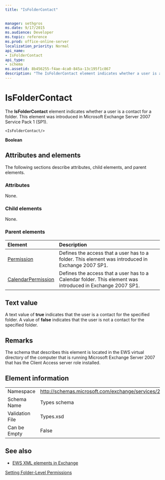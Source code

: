 ```yaml
---
title: "IsFolderContact"
 
 
manager: sethgros
ms.date: 9/17/2015
ms.audience: Developer
ms.topic: reference
ms.prod: office-online-server
localization_priority: Normal
api_name:
- IsFolderContact
api_type:
- schema
ms.assetid: 8b456255-f4ae-4ca0-845a-13c195f1c867
description: "The IsFolderContact element indicates whether a user is a contact for a folder. This element was introduced in Microsoft Exchange Server 2007 Service Pack 1 (SP1)."
---
```


# IsFolderContact

The **IsFolderContact** element indicates whether a user is a contact for a folder. This element was introduced in Microsoft Exchange Server 2007 Service Pack 1 (SP1). 
  
```
<IsFolderContact/>
```

 **Boolean**
## Attributes and elements

The following sections describe attributes, child elements, and parent elements.
  
### Attributes

None.
  
### Child elements

None.
  
### Parent elements

|**Element**|**Description**|
|:-----|:-----|
|[Permission](permission.md) <br/> |Defines the access that a user has to a folder. This element was introduced in Exchange 2007 SP1.  <br/> |
|[CalendarPermission](calendarpermission.md) <br/> |Defines the access that a user has to a Calendar folder. This element was introduced in Exchange 2007 SP1.  <br/> |
   
## Text value

A text value of **true** indicates that the user is a contact for the specified folder. A value of **false** indicates that the user is not a contact for the specified folder. 
  
## Remarks

The schema that describes this element is located in the EWS virtual directory of the computer that is running Microsoft Exchange Server 2007 that has the Client Access server role installed.
  
## Element information

|||
|:-----|:-----|
|Namespace  <br/> |http://schemas.microsoft.com/exchange/services/2006/types  <br/> |
|Schema Name  <br/> |Types schema  <br/> |
|Validation File  <br/> |Types.xsd  <br/> |
|Can be Empty  <br/> |False  <br/> |
   
## See also



- [EWS XML elements in Exchange](ews-xml-elements-in-exchange.md)


[Setting Folder-Level Permissions](http://msdn.microsoft.com/library/c7530e86-5112-401c-b10a-9c054ae59f07%28Office.15%29.aspx)

